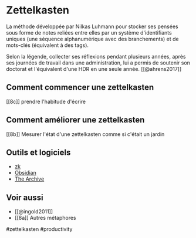 # Zettelkasten

La méthode développée par Nilkas Luhmann pour stocker ses pensées sous forme de notes reliées entre elles par un système d'identifiants uniques (une séquence alphanumérique avec des branchements) et de mots-clés (équivalent à des tags).

Selon la légende, collecter ses réflexions pendant plusieurs années, après ses journées de travail dans une administration, lui a permis de soutenir son doctorat et l'équivalent d'une HDR en une seule année. [[@ahrens2017]]

## Comment commencer une zettelkasten

[[8c]] prendre l'habitude d'écrire

## Comment améliorer une zettelkasten

[[8b]] Mesurer l'état d'une zettelkasten comme si c'était un jardin

## Outils et logiciels

- [zk](https://github.com/mickael-menu/zk/)
- [Obsidian](https://obsidian.md/)
- [The Archive](https://zettelkasten.de/the-archive/)


## Voir aussi
- [[@ingold2011]]
- [[8a]] Autres métaphores

#zettelkasten #productivity 
